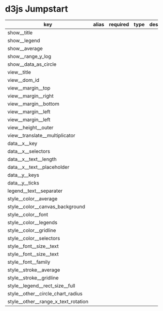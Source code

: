 # d3js Jumpstart

| key  | alias  | required  | type | description  |
|---|---|---|---|---|
| show__title |   |   |   |   |
| show__legend |   |   |   |   |
| show__average |   |   |   |   |
| show__range_y_log |   |   |   |   |
| show__data_as_circle |   |   |   |   |
| view__title |   |   |   |   |
| view__dom_id |   |   |   |   |
| view__margin__top |   |   |   |   |
| view__margin__right |   |   |   |   |
| view__margin__bottom |   |   |   |   |
| view__margin__left |   |   |   |   |
| view__margin__left |   |   |   |   |
| view__height__outer |   |   |   |   |
| view__translate__multiplicator  |   |   |   |   |
| data__x__key |   |   |   |   |
| data__x__selectors |   |   |   |   |
| data__x__text__length |   |   |   |   |
| data__x__text__placeholder |   |   |   |   |
| data__y__keys |   |   |   |   |
| data__y__ticks |   |   |   |   |
| legend__text__separater |   |   |   |   |
| style__color__average |   |   |   |   |
| style__color__canvas_background |   |   |   |   |
| style__color__font |   |   |   |   |
| style__color__legends |   |   |   |   |
| style__color__gridline |   |   |   |   |
| style__color__selectors |   |   |   |   |
| style__font__size__text |   |   |   |   |
| style__font__size__text |   |   |   |   |
| style__font__family |   |   |   |   |
| style__stroke__average |   |   |   |   |
| style__stroke__gridline |   |   |   |   |
| style__legend__rect_size__full |   |   |   |   |
| style__other__circle_chart_radius |   |   |   |   |
| style__other__range_x_text_rotation |   |   |   |   |






